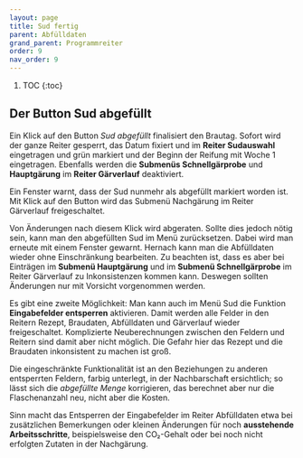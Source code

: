 ```yaml
---
layout: page
title: Sud fertig
parent: Abfülldaten
grand_parent: Programmreiter
order: 9
nav_order: 9
---
```


1. TOC
{:toc}

## Der Button Sud abgefüllt

Ein Klick auf den Button _Sud abgefüllt_ finalisiert den Brautag. Sofort wird der ganze Reiter gesperrt, das Datum fixiert und im **Reiter Sudauswahl** eingetragen und grün markiert und der Beginn der Reifung mit Woche 1 eingetragen. Ebenfalls werden die **Submenüs Schnellgärprobe** und **Hauptgärung** im **Reiter Gärverlauf** deaktiviert.

Ein Fenster warnt, dass der Sud nunmehr als abgefüllt markiert worden ist. Mit Klick auf den Button wird das Submenü Nachgärung im Reiter Gärverlauf freigeschaltet.

Von Änderungen nach diesem Klick wird abgeraten. Sollte dies jedoch nötig sein, kann man den abgefüllten Sud im Menü zurücksetzen. Dabei wird man erneute mit einem Fenster gewarnt. Hernach kann man die Abfülldaten wieder ohne Einschränkung bearbeiten. Zu beachten ist, dass es aber bei Einträgen im **Submenü Hauptgärung** und im **Submenü Schnellgärprobe** im Reiter Gärverlauf zu Inkonsistenzen kommen kann. Deswegen sollten Änderungen nur mit Vorsicht vorgenommen werden.

Es gibt eine zweite Möglichkeit: Man kann auch im Menü Sud die Funktion **Eingabefelder entsperren** aktivieren. Damit werden alle Felder in den Reitern Rezept, Braudaten, Abfülldaten und Gärverlauf wieder freigeschaltet. Komplizierte Neuberechnungen zwischen den Feldern und Reitern sind damit aber nicht möglich. Die Gefahr hier das Rezept und die Braudaten inkonsistent zu machen ist groß.

Die eingeschränkte Funktionalität ist an den Beziehungen zu anderen entsperrten Feldern, farbig unterlegt, in der Nachbarschaft ersichtlich; so lässt sich die _abgefüllte Menge_ korrigieren, das berechnet aber nur die Flaschenanzahl neu, nicht aber die Kosten.

Sinn macht das Entsperren der Eingabefelder im Reiter Abfülldaten etwa bei zusätzlichen Bemerkungen oder kleinen Änderungen für noch **ausstehende Arbeitsschritte**, beispielsweise den CO₂-Gehalt oder bei noch nicht erfolgten Zutaten in der Nachgärung.